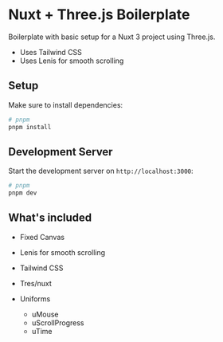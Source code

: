 # Nuxt + Three.js Boilerplate

Boilerplate with basic setup for a Nuxt 3 project using Three.js.
- Uses Tailwind CSS
- Uses Lenis for smooth scrolling

## Setup

Make sure to install dependencies:

```bash
# pnpm
pnpm install
```

## Development Server

Start the development server on `http://localhost:3000`:

```bash
# pnpm
pnpm dev
```

## What's included
- Fixed Canvas
- Lenis for smooth scrolling
- Tailwind CSS
- Tres/nuxt

- Uniforms
  - uMouse
  - uScrollProgress
  - uTime
